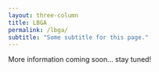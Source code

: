```yaml
---
layout: three-column
title: LBGA
permalink: /lbga/
subtitle: "Some subtitle for this page."
---
```


More information coming soon… stay tuned!
